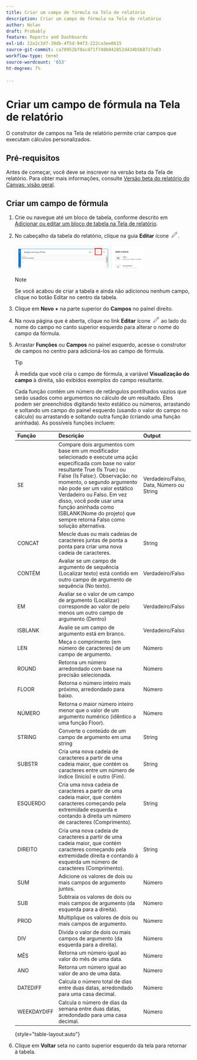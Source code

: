 ```yaml
---
title: Criar um campo de fórmula na Tela de relatório
description: Criar um campo de fórmula na Tela de relatório
author: Nolan
draft: Probably
feature: Reports and Dashboards
exl-id: 22a2c3d7-39db-4f5d-94f3-222ca3ee0615
source-git-commit: ca70952bf0acd71f748b042852d434b560727a83
workflow-type: tm+mt
source-wordcount: '653'
ht-degree: 7%

---
```



# Criar um campo de fórmula na Tela de relatório

O construtor de campos na Tela de relatório permite criar campos que executam cálculos personalizados.

## Pré-requisitos

Antes de começar, você deve se inscrever na versão beta da Tela de relatório. Para obter mais informações, consulte [Versão beta do relatório do Canvas: visão geral](/help/quicksilver/product-announcements/betas/canvas-dashboards-beta/reporting-canvas-beta-overview.md).

## Criar um campo de fórmula

1. Crie ou navegue até um bloco de tabela, conforme descrito em [Adicionar ou editar um bloco de tabela na Tela de relatório](../../../reports-and-dashboards/reporting-canvas/table-blocks/add-or-edit-report-table.md).
1. No cabeçalho da tabela do relatório, clique na guia **Editar** ícone ![](assets/edit-icon.png).

   ![](assets/edit-icon-table-header-350x71.png)

   >[!NOTE]
   >
   >Se você acabou de criar a tabela e ainda não adicionou nenhum campo, clique no botão Editar no centro da tabela.

1. Clique em **Novo +** na parte superior do **Campos** no painel direito.
1. Na nova página que é aberta, clique no link **Editar** ícone ![](assets/edit-icon.png) ao lado do nome do campo no canto superior esquerdo para alterar o nome do campo da fórmula.
1. Arrastar **Funções** ou **Campos** no painel esquerdo, acesse o construtor de campos no centro para adicioná-los ao campo de fórmula.


   >[!TIP]
   >
   >À medida que você cria o campo de fórmula, a variável **Visualização do campo** à direita, são exibidos exemplos do campo resultante.

   Cada função contém um número de retângulos pontilhados vazios que serão usados como argumentos no cálculo de um resultado. Eles podem ser preenchidos digitando texto estático ou números, arrastando e soltando um campo do painel esquerdo (usando o valor do campo no cálculo) ou arrastando e soltando outra função (criando uma função aninhada). As possíveis funções incluem:

   | Função | Descrição | Output |
   |---|---|---|
   | SE | Compare dois argumentos com base em um modificador selecionado e execute uma ação especificada com base no valor resultante True (Is True:) ou False (Is False:). Observação: no momento, o segundo argumento não pode ser um valor estático Verdadeiro ou Falso. Em vez disso, você pode usar uma função aninhada como ISBLANK(Nome do projeto) que sempre retorna Falso como solução alternativa. | Verdadeiro/Falso, Data, Número ou String |
   | CONCAT | Mescle duas ou mais cadeias de caracteres juntas de ponta a ponta para criar uma nova cadeia de caracteres. | String |
   | CONTÉM | Avaliar se um campo de argumento de sequência (Localizar texto) está contido em outro campo de argumento de sequência (No texto). | Verdadeiro/Falso |
   | EM | Avaliar se o valor de um campo de argumento (Localizar) corresponde ao valor de pelo menos um outro campo de argumento (Dentro) | Verdadeiro/Falso |
   | ISBLANK | Avalie se um campo de argumento está em branco. | Verdadeiro/Falso |
   | LEN | Meça o comprimento (em número de caracteres) de um campo de argumento. | Número |
   | ROUND | Retorna um número arredondado com base na precisão selecionada. | Número |
   | FLOOR | Retorna o número inteiro mais próximo, arredondado para baixo. | Número |
   | NÚMERO | Retorna o maior número inteiro menor que o valor de um argumento numérico (idêntico a uma função Floor). | Número |
   | STRING | Converte o conteúdo de um campo de argumento em uma string | String |
   | SUBSTR | Cria uma nova cadeia de caracteres a partir de uma cadeia maior, que contém os caracteres entre um número de índice (Início) e outro (Fim). | String |
   | ESQUERDO | Cria uma nova cadeia de caracteres a partir de uma cadeia maior, que contém caracteres começando pela extremidade esquerda e contando à direita um número de caracteres (Comprimento). | String |
   | DIREITO | Cria uma nova cadeia de caracteres a partir de uma cadeia maior, que contém caracteres começando pela extremidade direita e contando à esquerda um número de caracteres (Comprimento). | String |
   | SUM | Adicione os valores de dois ou mais campos de argumento juntos. | Número |
   | SUB | Subtraia os valores de dois ou mais campos de argumento (da esquerda para a direita). | Número |
   | PROD | Multiplique os valores de dois ou mais campos de argumento. | Número |
   | DIV | Divida o valor de dois ou mais campos de argumento (da esquerda para a direita). | Número |
   | MÊS | Retorna um número igual ao valor do mês de uma data. | Número |
   | ANO | Retorna um número igual ao valor de ano de uma data. | Número |
   | DATEDIFF | Calcula o número total de dias entre duas datas, arredondado para uma casa decimal. | Número |
   | WEEKDAYDIFF | Calcula o número de dias da semana entre duas datas, arredondado para uma casa decimal. | Número |

   {style="table-layout:auto"}

1. Clique em **Voltar** seta no canto superior esquerdo da tela para retornar à tabela.
